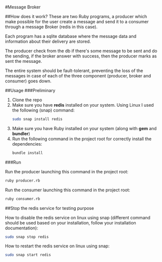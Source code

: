 #Message Broker

##How does it work?
These are two Ruby programs, a producer which make possible for the user create a message and send it to a consumer through a message Broker (redis in this case).

Each program has a sqlite database where the message data and information about their delivery are stored.

The producer check from the db if there's some message to be sent and do the sending, if the broker answer with success, then the producer marks as sent the message.

The entire system should be fault-tolerant, preventing the loss of the messages in case of each of the three component (producer, broker and consumer) goes down.

##Usage
###Preliminary
1. Clone the repo
2. Make sure you have **redis** installed on your system. Using Linux I used the following (snap) command:
    ```bash
    sudo snap install redis
    ```
3. Make sure you have Ruby installed on your system (along with **gem** and **bundler**)
4. Run the following command in the project root for correctly install the dependencies:
   ```bash
   bundle install
   ```
###Run

Run the producer launching this command in the project root:
```bash
ruby producer.rb
```

Run the consumer launching this command in the project root:
```bash
ruby consumer.rb
```

##Stop the redis service for testing purpose

How to disable the redis service on linux using snap (different command should be used based on your installation, follow your installation documentation):
```bash
sudo snap stop redis
```

How to restart the redis service on linux using snap:
```bash
sudo snap start redis
```
